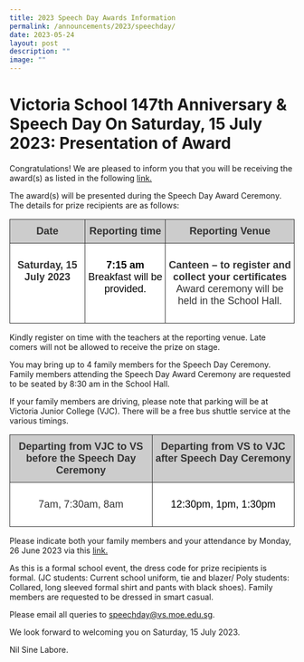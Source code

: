 ```yaml
---
title: 2023 Speech Day Awards Information
permalink: /announcements/2023/speechday/
date: 2023-05-24
layout: post
description: ""
image: ""
---
```

# **Victoria School 147th Anniversary &amp; Speech Day On Saturday, 15 July 2023: Presentation of Award**

Congratulations! We are pleased to inform you that you will be receiving the award(s) as listed in the following [link.](https://drive.google.com/file/d/12EzNLLT-_Y2-zqk58COdjoG8Y7MB1JwB/view?usp=sharing)

The award(s) will be presented during the Speech Day Award Ceremony.  The details for prize recipients are as follows:

<table style="border-collapse:collapse;border-spacing:0" class="tg">
	  <thead>
	    <tr>
	      <th style="background-color:#CCC;border-color:#333333;border-style:solid;border-width:1px;color:#333;font-family:Arial, sans-serif;font-size:18px;font-weight:bold;overflow:hidden;padding:10px 5px;text-align:center;vertical-align:top;word-break:normal"><span style="font-weight:bold">Date</span></th>
	      <th style="background-color:#CCC;border-color:#333333;border-style:solid;border-width:1px;color:#333;font-family:Arial, sans-serif;font-size:18px;font-weight:bold;overflow:hidden;padding:10px 5px;text-align:center;vertical-align:top;word-break:normal"><span style="font-weight:bold">Reporting time</span></th>
	      <th style="background-color:#CCC;border-color:#333333;border-style:solid;border-width:1px;color:#333;font-family:Arial, sans-serif;font-size:18px;font-weight:bold;overflow:hidden;padding:10px 5px;text-align:center;vertical-align:top;word-break:normal"><span style="font-weight:bold">Reporting Venue</span></th>
        </tr>
      </thead>
	  <tbody>
	    <tr>
	      <td style="background-color:#FFF;border-color:#333333;border-style:solid;border-width:1px;color:#333;font-family:Arial, sans-serif;font-size:18px;overflow:hidden;padding:10px 5px;text-align:center;vertical-align:top;word-break:normal"><p><strong>Saturday, 15 July 2023</strong></p>
	        <p><br>
            </p></td>
	      <td style="background-color:#FFF;border-color:#333333;border-style:solid;border-width:1px;color:#333;font-family:Arial, sans-serif;font-size:18px;overflow:hidden;padding:10px 5px;text-align:center;vertical-align:top;word-break:normal"><p><span style="color:#000"><strong>7:15 am</strong></span> <br>
	        <span style="color:#000">Breakfast will be provided. </span><br>
	        <br>
	        </p></td>
	      <td style="background-color:#FFF;border-color:#333333;border-style:solid;border-width:1px;color:#333;font-family:Arial, sans-serif;font-size:18px;overflow:hidden;padding:10px 5px;text-align:center;vertical-align:top;word-break:normal"><p><strong>Canteen – to register and collect your certificates</strong> <br>
	        Award ceremony will be held in the School Hall. </p></td>
        </tr>
      </tbody>
</table>

Kindly register on time with the teachers at the reporting venue. Late comers will not be allowed to receive the prize on stage.

You may bring up to 4 family members for the Speech Day Ceremony. Family members attending the Speech Day Award Ceremony are requested to be seated by 8:30 am in the School Hall.  

If your family members are driving, please note that parking will be at Victoria Junior College (VJC).  There will be a free bus shuttle service at the various timings.

<table style="border-collapse:collapse;border-spacing:0" class="tg">
	  <thead>
	    <tr>
	      <th style="background-color:#CCC;border-color:#333333;border-style:solid;border-width:1px;color:#333;font-family:Arial, sans-serif;font-size:18px;font-weight:bold;overflow:hidden;padding:10px 5px;text-align:center;vertical-align:top;word-break:normal" width="421"><span style="font-weight:bold">Departing from VJC to VS before the Speech Day Ceremony</span></th>
	      <th style="background-color:#CCC;border-color:#333333;border-style:solid;border-width:1px;color:#333;font-family:Arial, sans-serif;font-size:18px;font-weight:bold;overflow:hidden;padding:10px 5px;text-align:center;vertical-align:top;word-break:normal" width="420"><span style="font-weight:bold">Departing from VS to VJC after Speech Day Ceremony</span></th>
        </tr>
      </thead>
	  <tbody>
	    <tr>
	      <td style="background-color:#FFF;border-color:#333333;border-style:solid;border-width:1px;color:#333;font-family:Arial, sans-serif;font-size:18px;overflow:hidden;padding:10px 5px;text-align:center;vertical-align:top;word-break:normal"><p>7am, 7:30am, 8am<br>
            </p></td>
	      <td style="background-color:#FFF;border-color:#333333;border-style:solid;border-width:1px;color:#333;font-family:Arial, sans-serif;font-size:18px;overflow:hidden;padding:10px 5px;text-align:center;vertical-align:top;word-break:normal"><p><span style="color:#000">12:30pm, 1pm, 1:30pm</span><br>
	        </p></td>
        </tr>
      </tbody>
</table>

Please indicate both your family members and your attendance by Monday, 26  June 2023 via this [link.](https://forms.gle/zCaUxMrNSLeCvQaJ6)
 
As this is a formal school event, the dress code for prize recipients is formal. 
(JC students: Current school uniform, tie and blazer/ Poly students: Collared, long sleeved formal shirt and pants with black shoes). Family members are requested to be dressed in smart casual.

Please email all queries to speechday@vs.moe.edu.sg. 

We look forward to welcoming you on Saturday, 15 July 2023. 

Nil Sine Labore.
